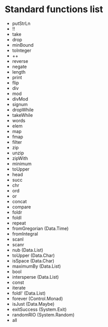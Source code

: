 # Standard functions list

* putStrLn
* !!
* take
* drop
* minBound
* toInteger
* ++
* reverse
* negate
* length
* print
* flip
* div
* mod
* divMod
* signum
* dropWhile
* takeWhile
* words
* elem
* map
* fmap
* filter
* zip
* unzip
* zipWith
* minimum
* toUpper
* head
* succ
* chr
* ord
* or
* concat
* compare
* foldr
* foldl
* repeat
* fromGregorian (Data.Time)
* fromIntegral
* scanl
* scanr
* nub (Data.List)
* toUpper (Data.Char)
* isSpace (Data.Char)
* maximumBy (Data.List)
* bool
* intersperse (Data.List)
* const
* iterate
* foldl' (Data.List)
* forever (Control.Monad)
* isJust (Data.Maybe)
* exitSuccess (System.Exit)
* randomRIO (System.Random)
* all

